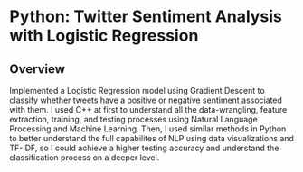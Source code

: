 # Python: Twitter Sentiment Analysis with Logistic Regression
## Overview
 Implemented a Logistic Regression model using Gradient Descent to classify whether tweets have a positive or negative sentiment associated with them. I used C++ at first to understand all the data-wrangling, feature extraction, training, and testing processes using Natural Language Processing and Machine Learning. Then, I used similar methods in Python to better understand the full capabilites of NLP using data visualizations and TF-IDF, so I could achieve a higher testing accuracy and understand the classification process on a deeper level.